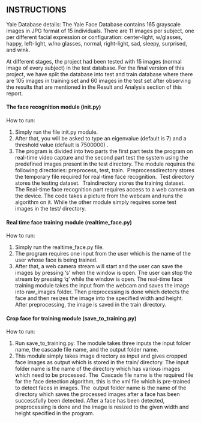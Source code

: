 ## INSTRUCTIONS

Yale Database details: The Yale Face Database contains 165 grayscale images in JPG format of
15 individuals. There are 11 images per subject, one per different facial expression or
configuration: center-light, w/glasses, happy, left-light, w/no glasses, normal, right-light, sad,
sleepy, surprised, and wink.

At different stages, the project had been tested with 15 images (normal image of every subject)
in the test database. For the final version of this project, we have split the database into test and
train database where there are 105 images in training set and 60 images in the test set after
observing the results that are mentioned in the Result and Analysis section of this report.

#### The face recognition module (init.py)
How to run:
1. Simply run the file init.py module.
2. After that, you will be asked to type an eigenvalue (default is 7) and a threshold value (default
is 7500000) .
3. The program is divided into two parts the first part tests the program on real-time video
capture and the second part test the system using the predefined images present in the test
directory.
The module requires the following directories: preprocess, test, train. ​ Preprocess​​ directory stores
the temporary file required for real-time face recognition. ​ Test​​ directory stores the testing
dataset. ​ Train​​ directory stores the training dataset.
The Real-time face recognition part requires access to a web camera on the device. The code
takes a picture from the webcam and runs the algorithm on it. While the other module simply
requires some test images in the test/ directory.

#### Real time face training module (realtime_face.py)
How to run:
1. Simply run the realtime_face.py file.
2. The program requires one input from the user which is the name of the user whose face is
being trained.
3. After that, a web camera stream will start and the user can save the images by pressing ‘s’
when the window is open. The user can stop the stream by pressing ‘q’ while the window is
open.
The real-time face training module takes the input from the webcam and saves the image into
raw_images folder. Then preprocessing is done which detects the face and then resizes the image
into the specified width and height. After preprocessing, the image is saved in the train directory.


#### Crop face for training module (save_to_training.py)
How to run:
1. Run save_to_training.py. The module takes three inputs the input folder name, the cascade file
name, and the output folder name.
2. This module simply takes image directory as input and gives cropped face images as output
which is stored in the train/ directory.
The ​ input folder name​​ is the name of the directory which has various images which need to be
processed. The ​ Cascade file name​​ is the required file for the face detection algorithm, this is the
xml file which is pre-trained to detect faces in images. The ​ output folder name​​ is the name of
the directory which saves the processed images after a face has been successfully been detected.
After a face has been detected, preprocessing is done and the image is resized to the given width
and height specified in the program.
